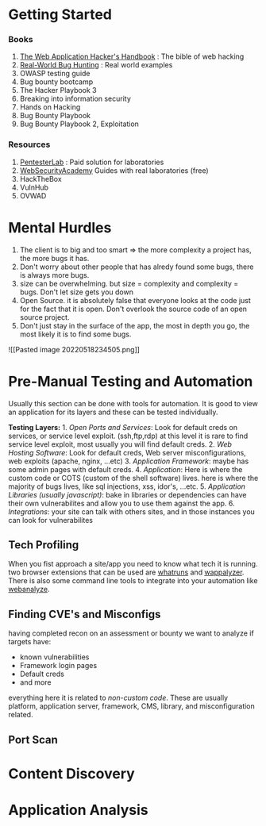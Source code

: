 # Getting Started
### Books
1. [The Web Application Hacker's Handbook](obsidian://open?vault=obsidian&file=Books%2FThe%20Web%20Application%20Hacker%E2%80%99s%20Handbook.pdf) : The bible of web hacking
2. [Real-World Bug Hunting](obsidian://open?vault=obsidian&file=Books%2FReal-World-Bug-Hunting.pdf) : Real world examples
3. OWASP testing guide
4. Bug bounty bootcamp
5. The Hacker Playbook 3
6. Breaking into information security
7. Hands on Hacking
8. Bug Bounty Playbook
9. Bug Bounty Playbook 2, Exploitation

### Resources
1. [PentesterLab](https://pentesterlab.com/) : Paid solution for laboratories
2. [WebSecurityAcademy](https://portswigger.net/web-security)  Guides with real laboratories (free)
3. HackTheBox
4. VulnHub
5. OVWAD

# Mental Hurdles
1. The client is to big and too smart => the more complexity a project has, the more bugs it has.
2. Don't worry about other people that has alredy found some bugs, there is always more bugs.
3. size can be overwhelming. but size = complexity and complexity = bugs. Don't let size gets you down
4. Open Source. it is absolutely false that everyone looks at the code just for the fact that it is open. Don't overlook the source code of an open source project.
5. Don't just stay in the surface of the app, the most in depth you go, the most likely it is to find some bugs.

![[Pasted image 20220518234505.png]]

# Pre-Manual Testing and Automation
Usually this section can be done with tools for automation. It is good to view an application for its layers and these can be tested individually.

**Testing Layers:**
	 1. *Open Ports and Services*: Look for default creds on services, or service level exploit. (ssh,ftp,rdp) at this level it is rare to find service level exploit, most usually you will find default creds.
	 2. *Web Hosting Software*: Look for default creds, Web server misconfigurations, web exploits (apache, nginx, ...etc)
	 3. *Application Framework*: maybe has some admin pages with default creds.
	 4. *Application*: Here is where the custom code or COTS (custom of the shell software) lives. here is where the majority of bugs lives, like sql injections, xss, idor's, ...etc.
	 5. *Application Libraries (usually javascript)*: bake in libraries or dependencies can have their own vulnerabilites and allow you to use them against the app.
	 6. *Integrations*: your site can talk with others sites, and in those instances you can look for vulnerabilites

## Tech Profiling
When you fist approach a site/app you need to know what tech it is running. two browser extensions that can be used are [whatruns](https://www.whatruns.com/) and [wappalyzer](https://chrome.google.com/webstore/detail/wappalyzer-technology-pro/gppongmhjkpfnbhagpmjfkannfbllamg). There is also some command line tools to integrate into your automation like [webanalyze](https://github.com/rverton/webanalyze).

## Finding CVE's and Misconfigs
having completed recon on an assessment or bounty we want to analyze if targets have:
* known vulnerabilities
* Framework login pages
* Default creds
* and more

everything here it is related to *non-custom code*. These are usually platform, application server, framework, CMS, library, and misconfiguration related.

## Port Scan

# Content Discovery
# Application Analysis
